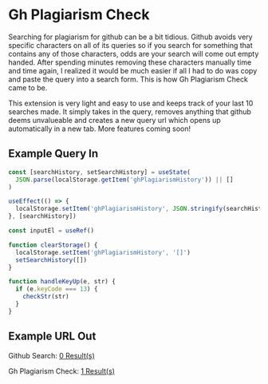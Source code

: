 # Gh Plagiarism Check

Searching for plagiarism for github can be a bit tidious. Github avoids very specific characters on all of its queries so if you search for something that contains any of those characters, odds are your search will come out empty handed. After spending minutes removing these characters manually time and time again, I realized it would be much easier if all I had to do was copy and paste the query into a search form. This is how Gh Plagiarism Check came to be.

This extension is very light and easy to use and keeps track of your last 10 searches made. It simply takes in the query, removes anything that github deems unvalueable and creates a new query url which opens up automatically in a new tab. More features coming soon!

## Example Query In

```javascript
const [searchHistory, setSearchHistory] = useState(
  JSON.parse(localStorage.getItem('ghPlagiarismHistory')) || []
)

useEffect(() => {
  localStorage.setItem('ghPlagiarismHistory', JSON.stringify(searchHistory))
}, [searchHistory])

const inputEl = useRef()

function clearStorage() {
  localStorage.setItem('ghPlagiarismHistory', '[]')
  setSearchHistory([])
}

function handleKeyUp(e, str) {
  if (e.keyCode === 13) {
    checkStr(str)
  }
}
```

## Example URL Out

Github Search: [0 Result(s)](https://github.com/search?q=https%3A%2F%2Fgithub.com%2Fsearch%3Fq%3Dconst%2BsearchHistory%2BsetSearchHistory%2BuseState%2BJSON%2Bparse%2BlocalStorage%2BgetItem%2BghPlagiarismHistory%2BuseEffect%2BlocalStorage%2BsetItem%2BghPlagiarismHistory%2BJSON%2Bstringify%2BsearchHistory%2BsearchHistory%2Bconst%2BinputEl%2BuseRef%2Bfunction%2BclearStorage%2BlocalStorage%2BsetItem%2BghPlagiarismHistory%2BsetSearchHistory%2Bfunction%2BhandleKeyUp%2Be%2Bstr%2Bif%2Be%2BkeyCode%2B13%2BcheckStr%2Bstr%26type%3Dcode&type=code)

Gh Plagiarism Check: [1 Result(s)](https://github.com/search?q=const+searchHistory+setSearchHistory+useState+JSON+parse+localStorage+getItem+ghPlagiarismHistory+useEffect+localStorage+setItem+ghPlagiarismHistory+JSON+stringify+searchHistory+searchHistory+const+inputEl+useRef+function+clearStorage+localStorage+setItem+ghPlagiarismHistory+setSearchHistory+function+handleKeyUp+e+str+if+e+keyCode+13+checkStr+str&type=code)
